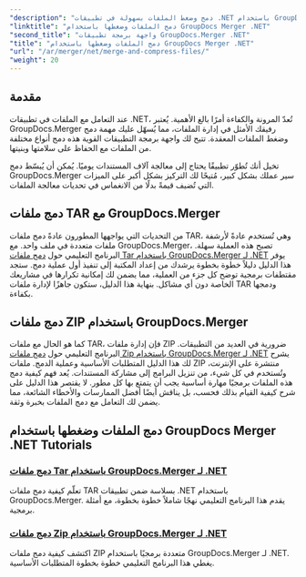 ```yaml
---
"description": "دمج وضغط الملفات بسهولة في تطبيقات .NET باستخدام GroupDocs.Merger. استكشف دروسًا تعليمية لدمج ملفات TAR وZIP خطوة بخطوة."
"linktitle": "دمج الملفات وضغطها باستخدام GroupDocs Merger .NET"
"second_title": "واجهة برمجة تطبيقات GroupDocs.Merger .NET"
"title": "دمج الملفات وضغطها باستخدام GroupDocs Merger .NET"
"url": "/ar/merger/net/merge-and-compress-files/"
"weight": 20
---
```


## مقدمة

عند التعامل مع الملفات في تطبيقات .NET، تُعدّ المرونة والكفاءة أمرًا بالغ الأهمية. يُعتبر GroupDocs.Merger رفيقك الأمثل في إدارة الملفات، مما يُسهّل عليك مهمة دمج وضغط الملفات المعقدة. تتيح لك واجهة برمجة التطبيقات القوية هذه دمج أنواع مختلفة من الملفات مع الحفاظ على سلامتها وبنيتها.

تخيل أنك تُطوّر تطبيقًا يحتاج إلى معالجة آلاف المستندات يوميًا. يُمكن أن يُبسّط دمج GroupDocs.Merger سير عملك بشكل كبير، مُتيحًا لك التركيز بشكل أكبر على الميزات التي تُضيف قيمةً بدلًا من الانغماس في تحديات معالجة الملفات.

## دمج ملفات TAR مع GroupDocs.Merger

من التحديات التي يواجهها المطورون عادةً دمج ملفات TAR، وهي تُستخدم عادةً لأرشفة ملفات متعددة في ملف واحد. مع GroupDocs.Merger، تصبح هذه العملية سهلة. البرنامج التعليمي حول [دمج ملفات Tar باستخدام GroupDocs.Merger لـ .NET](./merge-tar-files/) يوفر هذا الدليل دليلاً خطوة بخطوة يرشدك من إعداد المكتبة إلى تنفيذ أول عملية دمج. ستجد مقتطفات برمجية توضح كل جزء من العملية، مما يضمن لك إمكانية تكرارها في مشاريعك الخاصة دون أي مشاكل. بنهاية هذا الدليل، ستكون جاهزًا لإدارة ملفات TAR ودمجها بكفاءة.

## دمج ملفات ZIP باستخدام GroupDocs.Merger

كما هو الحال مع ملفات TAR، فإن إدارة ملفات ZIP ضرورية في العديد من التطبيقات. البرنامج التعليمي حول [دمج ملفات Zip باستخدام GroupDocs.Merger لـ .NET](./merge-zip-files/) يشرح لك هذا الدليل المتطلبات الأساسية وعملية الدمج. ملفات ZIP منتشرة على الإنترنت، وتُستخدم في كل شيء، من تنزيل البرامج إلى مشاركة المستندات. يُعد فهم كيفية دمج هذه الملفات برمجيًا مهارة أساسية يجب أن يتمتع بها كل مطور. لا يقتصر هذا الدليل على شرح كيفية القيام بذلك فحسب، بل يناقش أيضًا أفضل الممارسات والأخطاء الشائعة، مما يضمن لك التعامل مع دمج الملفات بخبرة وثقة.

## دمج الملفات وضغطها باستخدام GroupDocs Merger .NET Tutorials
### [دمج ملفات Tar باستخدام GroupDocs.Merger لـ .NET](./merge-tar-files/)
تعلّم كيفية دمج ملفات TAR بسلاسة ضمن تطبيقات .NET باستخدام GroupDocs.Merger. يقدم هذا البرنامج التعليمي نهجًا شاملاً خطوة بخطوة، مع أمثلة برمجية.
### [دمج ملفات Zip باستخدام GroupDocs.Merger لـ .NET](./merge-zip-files/)
اكتشف كيفية دمج ملفات ZIP متعددة برمجيًا باستخدام GroupDocs.Merger لـ .NET. يغطي هذا البرنامج التعليمي خطوة بخطوة المتطلبات الأساسية.